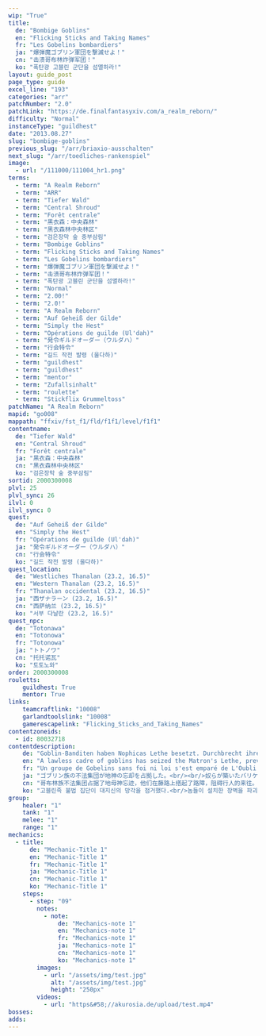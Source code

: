 ```yaml
---
wip: "True"
title:
  de: "Bombige Goblins"
  en: "Flicking Sticks and Taking Names"
  fr: "Les Gobelins bombardiers"
  ja: "爆弾魔ゴブリン軍団を撃滅せよ！"
  cn: "击溃哥布林炸弹军团！"
  ko: "폭탄광 고블린 군단을 섬멸하라!"
layout: guide_post
page_type: guide
excel_line: "193"
categories: "arr"
patchNumber: "2.0"
patchLink: "https://de.finalfantasyxiv.com/a_realm_reborn/"
difficulty: "Normal"
instanceType: "guildhest"
date: "2013.08.27"
slug: "bombige-goblins"
previous_slug: "/arr/briaxio-ausschalten"
next_slug: "/arr/toedliches-rankenspiel"
image:
  - url: "/111000/111004_hr1.png"
terms:
  - term: "A Realm Reborn"
  - term: "ARR"
  - term: "Tiefer Wald"
  - term: "Central Shroud"
  - term: "Forêt centrale"
  - term: "黒衣森：中央森林"
  - term: "黑衣森林中央林区"
  - term: "검은장막 숲 중부삼림"
  - term: "Bombige Goblins"
  - term: "Flicking Sticks and Taking Names"
  - term: "Les Gobelins bombardiers"
  - term: "爆弾魔ゴブリン軍団を撃滅せよ！"
  - term: "击溃哥布林炸弹军团！"
  - term: "폭탄광 고블린 군단을 섬멸하라!"
  - term: "Normal"
  - term: "2.00!"
  - term: "2.0!"
  - term: "A Realm Reborn"
  - term: "Auf Geheiß der Gilde"
  - term: "Simply the Hest"
  - term: "Opérations de guilde (Ul'dah)"
  - term: "発令ギルドオーダー（ウルダハ）"
  - term: "行会特令"
  - term: "길드 작전 발령 (울다하)"
  - term: "guildhest"
  - term: "guildhest"
  - term: "mentor"
  - term: "Zufallsinhalt"
  - term: "roulette"
  - term: "Stickflix Grummeltoss"
patchName: "A Realm Reborn"
mapid: "go008"
mappath: "ffxiv/fst_f1/fld/f1f1/level/f1f1"
contentname:
  de: "Tiefer Wald"
  en: "Central Shroud"
  fr: "Forêt centrale"
  ja: "黒衣森：中央森林"
  cn: "黑衣森林中央林区"
  ko: "검은장막 숲 중부삼림"
sortid: 2000300008
plvl: 25
plvl_sync: 26
ilvl: 0
ilvl_sync: 0
quest:
  de: "Auf Geheiß der Gilde"
  en: "Simply the Hest"
  fr: "Opérations de guilde (Ul'dah)"
  ja: "発令ギルドオーダー（ウルダハ）"
  cn: "行会特令"
  ko: "길드 작전 발령 (울다하)"
quest_location:
  de: "Westliches Thanalan (23.2, 16.5)"
  en: "Western Thanalan (23.2, 16.5)"
  fr: "Thanalan occidental (23.2, 16.5)"
  ja: "西ザナラーン (23.2, 16.5)"
  cn: "西萨纳兰 (23.2, 16.5)"
  ko: "서부 다날란 (23.2, 16.5)"
quest_npc:
  de: "Totonawa"
  en: "Totonowa"
  fr: "Totonowa"
  ja: "トトノワ"
  cn: "托托诺瓦"
  ko: "토토노와"
order: 2000300008
rouletts:
    guildhest: True
    mentor: True
links:
    teamcraftlink: "10008"
    garlandtoolslink: "10008"
    gamerescapelink: "Flicking_Sticks_and_Taking_Names"
contentzoneids:
  - id: 80032718
contentdescription:
    de: "Goblin-Banditen haben Nophicas Lethe besetzt. Durchbrecht ihre Barrikaden und besiegt die Gesetzlosen! Die hinterhältigen Goblins wehren sich mit Bomben, die mit einigen Sekunden Verzögerung explodieren. Weicht aus und nutzt die Explosionen zum Sprengen der Barrikaden!"
    en: "A lawless cadre of goblins has seized the Matron's Lethe, preventing passage to and from the upper reaches of the Twelveswood. Now, all those who approach are greeted with a shower of time-activated bombs tossed from behind makeshift barricades.<br/><br/><br/><br/>Slay the goblins, defeat their leader, and reclaim the area, so that travel through the forest will be safe once again."
    fr: "Un groupe de Gobelins sans foi ni loi s'est emparé de L'Oubli de la Mère et bloque l'accès à certaines des parties les plus reculées de la forêt et aux hauteurs de la Sylve des Douze. Désormais, tous ceux qui ont l'audace ou la malchance d'en approcher se font canarder de bombes à retardement lancées par-dessus leurs barricades de fortune.<br/><br/><br/><br/>À vous de savoir utiliser les bombes à retardement de l'ennemi à votre avantage pour détruire ces barrières. Anéantissez les Gobelins, éliminez leur chef, et regagnez le contrôle de la zone afin que chacun puisse de nouveau traverser le passage sans craindre pour sa vie."
    ja: "ゴブリン族の不法集団が地神の忘却を占拠した。<br/><br/>奴らが築いたバリケードを破壊し、敵を一掃せよ！<br/><br/><br/><br/>問題の集団は、時限式の爆弾を所持している。<br/><br/>投げ落とされた爆弾は、数秒後に爆発するので<br/><br/>急ぎ回避せよ。なお、奴らの爆弾を逆手に取り、<br/><br/>バリケードの破壊に利用するのもいいだろう。"
    cn: "哥布林族不法集团占据了地母神忘迹，他们在藤路上搭起了路障，阻碍行人的来往。快去将那些路障全都破坏掉，并赶走敌人！<br/><br/>据情报说这一集团会使用一种定时的炸弹，在投出之后不会立刻爆炸，而是停留几秒才会起效。这段时间内尽快躲开就不会被炸弹伤到了。反过来，或许还可以利用那些炸弹破坏掉路障。"
    ko: "고블린족 불법 집단이 대지신의 망각을 점거했다.<br/>놈들이 설치한 장벽을 파괴하고 적을 소탕하라!<br/><br/>문제의 집단은 시한폭탄을 소지하고 있다.<br/>고블린들이 던진 폭탄은 수 초 후에 폭발하므로<br/>발견 즉시 회피하라. 놈들의 폭탄을 역으로 이용하여<br/>장벽을 파괴하는 것도 좋은 방법일 것이다."
group:
    healer: "1"
    tank: "1"
    melee: "1"
    range: "1"
mechanics:
  - title:
      de: "Mechanic-Title 1"
      en: "Mechanic-Title 1"
      fr: "Mechanic-Title 1"
      ja: "Mechanic-Title 1"
      cn: "Mechanic-Title 1"
      ko: "Mechanic-Title 1"
    steps:
      - step: "09"
        notes:
          - note:
              de: "Mechanics-note 1"
              en: "Mechanics-note 1"
              fr: "Mechanics-note 1"
              ja: "Mechanics-note 1"
              cn: "Mechanics-note 1"
              ko: "Mechanics-note 1"
        images:
          - url: "/assets/img/test.jpg"
            alt: "/assets/img/test.jpg"
            height: "250px"
        videos:
          - url: "https&#58;//akurosia.de/upload/test.mp4"
bosses:
adds:
---
```

